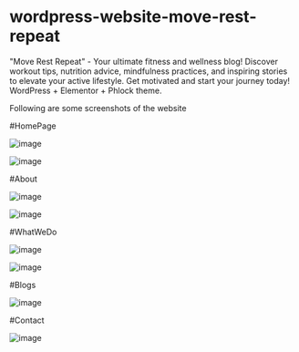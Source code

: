 # wordpress-website-move-rest-repeat
"Move Rest Repeat" - Your ultimate fitness and wellness blog! Discover workout tips, nutrition advice, mindfulness practices, and inspiring stories to elevate your active lifestyle. Get motivated and start your journey today! WordPress + Elementor + Phlock theme. 

Following are some screenshots of the website

#HomePage

![image](https://github.com/vedantwarke/wordpress-website-move-rest-repeat/assets/134506624/a80cf3cc-3697-4c55-82c7-625419766e3f)

![image](https://github.com/vedantwarke/wordpress-website-move-rest-repeat/assets/134506624/2482fee1-9167-49d7-8198-65f75fbb22d0)

#About

![image](https://github.com/vedantwarke/wordpress-website-move-rest-repeat/assets/134506624/40e413d3-bda4-4e7c-b818-dee5d574bf39)

![image](https://github.com/vedantwarke/wordpress-website-move-rest-repeat/assets/134506624/ec7461f1-5b2b-4ad1-aa1c-193db74f5f30)

#WhatWeDo

![image](https://github.com/vedantwarke/wordpress-website-move-rest-repeat/assets/134506624/8f98008b-f746-4956-b4bd-5ace5ca97a70)

![image](https://github.com/vedantwarke/wordpress-website-move-rest-repeat/assets/134506624/90abcb40-a25b-485e-9f52-58dd45437d40)

#Blogs

![image](https://github.com/vedantwarke/wordpress-website-move-rest-repeat/assets/134506624/9086cb69-df05-4504-b8b3-3d2bace7ad21)

#Contact

![image](https://github.com/vedantwarke/wordpress-website-move-rest-repeat/assets/134506624/b1baec71-eb04-4911-a97e-eb885bb56a88)

